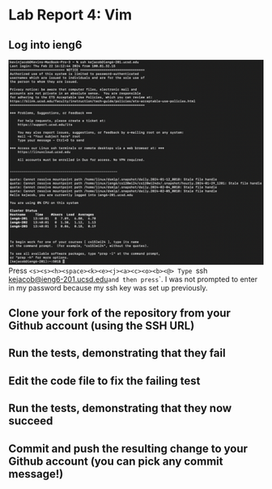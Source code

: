 # Lab Report 4: Vim
## Log into ieng6
![Step4](/Step4.png)
Press `<s><s><h><space><k><e><j><a><c><o><b><@>
Type `ssh kejacob@ieng6-201.ucsd.edu` and then press `<enter>`. I was not prompted to enter in my password because my ssh key was set up previously.
## Clone your fork of the repository from your Github account (using the SSH URL)

## Run the tests, demonstrating that they fail
## Edit the code file to fix the failing test
## Run the tests, demonstrating that they now succeed
## Commit and push the resulting change to your Github account (you can pick any commit message!)
